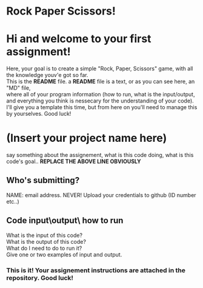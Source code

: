 # Rock Paper Scissors!
# Hi and welcome to your first assignment!
Here, your goal is to create a simple "Rock, Paper, Scissors" game, with all the knowledge youv'e got so far.\
This is the **README** file. a **README** file is a text, or as you can see here, an "MD" file,\
where all of your program information (how to run, what is the input/output, and everything you think is nessecary for the understanding of your code).\
I'll give you a template this time, but from here on you'll need to manage this by yourselves. Good luck!

# (Insert your project name here)
say something about the assignement, what is this code doing, what is this code's goal..
  **REPLACE THE ABOVE LINE OBVIOUSLY**

## Who's submitting?
NAME: email address.
NEVER! Upload your credentials to github (ID number etc..)

## Code input\output\ how to run
What is the input of this code?\
What is the output of this code?\
What do I need to do to run it?\
Give one or two examples of input and output.

### This is it! Your assignement instructions are attached in the repository. Good luck!
